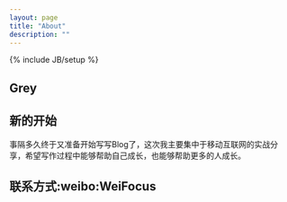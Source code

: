 ```yaml
---
layout: page
title: "About"
description: ""
---
```

{% include JB/setup %}

## Grey
## 新的开始
事隔多久终于又准备开始写写Blog了，这次我主要集中于移动互联网的实战分享，希望写作过程中能够帮助自己成长，也能够帮助更多的人成长。
## 联系方式:weibo:WeiFocus
